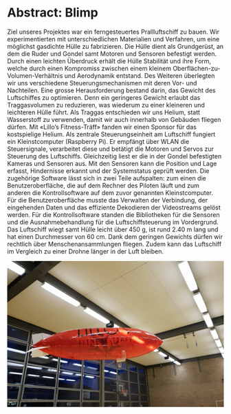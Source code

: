 # Abstract: Blimp
Ziel unseres Projektes war ein ferngesteuertes Prallluftschiff zu bauen.
Wir experimentierten mit unterschiedlichen Materialien und Verfahren, um eine möglichst gasdichte Hülle zu fabrizieren. Die Hülle dient als Grundgerüst, an dem die Ruder und Gondel samt Motoren und Sensoren befestigt werden. Durch einen leichten Überdruck erhält die Hülle Stabilität und ihre Form, welche durch einen Kompromiss zwischen einem kleinem Oberflächen-zu-Volumen-Verhältnis und Aerodynamik entstand. Des Weiteren überlegten wir uns verschiedene Steuerungsmechanismen mit deren Vor- und Nachteilen.
Eine grosse Herausforderung bestand darin, das Gewicht des Luftschiffes zu optimieren. Denn ein geringeres Gewicht erlaubt das Traggasvolumen zu reduzieren, was wiederum zu einer kleineren und leichteren Hülle führt. Als Traggas entschieden wir uns Helium, statt Wasserstoff zu verwenden, damit wir auch innerhalb von Gebäuden fliegen dürfen. Mit «Lillo’s Fitness-Träff» fanden wir einen Sponsor für das kostspielige Helium.
Als zentrale Steuerungseinheit am Luftschiff fungiert ein Kleinstcomputer (Raspberry Pi). Er empfängt über WLAN die Steuersignale, verarbeitet diese und betätigt die Motoren und Servos zur Steuerung des Luftschiffs. Gleichzeitig liest er die in der Gondel befestigten Kameras und Sensoren aus. Mit den Sensoren kann die Position und Lage erfasst, Hindernisse erkannt und der Systemstatus geprüft werden.
Die zugehörige Software lässt sich in zwei Teile aufspalten: zum einen die Benutzeroberfläche, die auf dem Rechner des Piloten läuft und zum anderen die Kontrollsoftware auf dem zuvor genannten Kleinstcomputer. Für die Benutzeroberfläche musste das Verwalten der Verbindung, der eingehenden Daten und das effiziente Dekodieren der Videostreams gelöst werden. Für die Kontrollsoftware standen die Bibliotheken für die Sensoren und die Ausnahmebehandlung für die  Luftschiffsteuerung im Vordergrund.
Das Luftschiff wiegt samt Hülle leicht über 450 g, ist rund 2.40 m lang und hat einen Durchmesser von 60 cm. Dank dem geringen Gewichts dürfen wir rechtlich über Menschenansammlungen fliegen. Zudem kann das Luftschiff im Vergleich zu einer Drohne länger in der Luft bleiben.

![Image](image.jpg)
